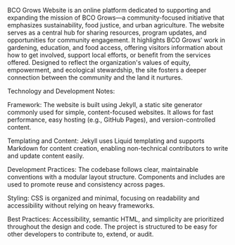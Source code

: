 BCO Grows Website is an online platform dedicated to supporting and expanding the mission of BCO Grows—a community-focused initiative that emphasizes sustainability, food justice, and urban agriculture. The website serves as a central hub for sharing resources, program updates, and opportunities for community engagement. It highlights BCO Grows’ work in gardening, education, and food access, offering visitors information about how to get involved, support local efforts, or benefit from the services offered. Designed to reflect the organization's values of equity, empowerment, and ecological stewardship, the site fosters a deeper connection between the community and the land it nurtures.

Technology and Development Notes:

Framework: The website is built using Jekyll, a static site generator commonly used for simple, content-focused websites. It allows for fast performance, easy hosting (e.g., GitHub Pages), and version-controlled content.

Templating and Content: Jekyll uses Liquid templating and supports Markdown for content creation, enabling non-technical contributors to write and update content easily.

Development Practices: The codebase follows clear, maintainable conventions with a modular layout structure. Components and includes are used to promote reuse and consistency across pages.

Styling: CSS is organized and minimal, focusing on readability and accessibility without relying on heavy frameworks.

Best Practices: Accessibility, semantic HTML, and simplicity are prioritized throughout the design and code. The project is structured to be easy for other developers to contribute to, extend, or audit.
